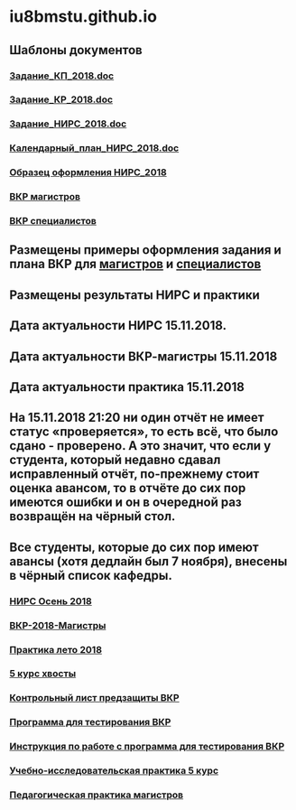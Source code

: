 # iu8bmstu.github.io
## Шаблоны документов
### [Задание_КП_2018.doc](https://github.com/iu8bmstu/iu8bmstu.github.io/raw/master/stencil/%D0%97%D0%B0%D0%B4%D0%B0%D0%BD%D0%B8%D0%B5_%D0%9A%D0%9F_2018.doc)
### [Задание_КР_2018.doc](https://github.com/iu8bmstu/iu8bmstu.github.io/raw/master/stencil/%D0%97%D0%B0%D0%B4%D0%B0%D0%BD%D0%B8%D0%B5_%D0%9A%D0%A0_2018.doc)
### [Задание_НИРС_2018.doc](https://github.com/iu8bmstu/iu8bmstu.github.io/raw/master/stencil/%D0%97%D0%B0%D0%B4%D0%B0%D0%BD%D0%B8%D0%B5_%D0%9D%D0%98%D0%A0%D0%A1_2018.doc)
### [Календарный_план_НИРС_2018.doc](https://github.com/iu8bmstu/iu8bmstu.github.io/raw/master/stencil/%D0%9A%D0%B0%D0%BB%D0%B5%D0%BD%D0%B4%D0%B0%D1%80%D0%BD%D1%8B%D0%B9_%D0%BF%D0%BB%D0%B0%D0%BD_%D0%9D%D0%98%D0%A0%D0%A1_2018.doc)
### [Образец оформления НИРС_2018](https://github.com/iu8bmstu/iu8bmstu.github.io/raw/master/stencil/%D0%9E%D1%82%D1%87%D0%B5%D1%82_%D0%9D%D0%98%D0%A0%D0%A1_%D0%9E%D0%B1%D1%80%D0%B0%D0%B7%D0%B5%D1%86_2018.docx)
### [ВКР магистров](https://github.com/iu8bmstu/iu8bmstu.github.io/raw/master/stencil/%D0%91%D0%BB%D0%B0%D0%BD%D0%BA%D0%B8%20%D0%A2%D0%97%2C%D0%9A%D0%B0%D0%BB.%D0%BF%D0%BB%D0%B0%D0%BD%20%D0%B8%20%D1%82%D0%B8%D1%82%D1%83%D0%BB.%20%D0%BB%D0%B8%D1%81%D1%82%D0%B0%20-%20%D0%BC%D0%B0%D0%B3%D0%B8%D1%81%D1%82%D1%80%D1%8B-2018.doc)
### [ВКР специалистов](https://github.com/iu8bmstu/iu8bmstu.github.io/raw/master/stencil/%D0%91%D0%BB%D0%B0%D0%BD%D0%BA%D0%B8%20%D0%A2%D0%97%2C%D0%9A%D0%B0%D0%BB.%D0%BF%D0%BB%D0%B0%D0%BD%20%D0%B8%20%D1%82%D0%B8%D1%82%D1%83%D0%BB.%20%D0%BB%D0%B8%D1%81%D1%82%D0%B0%20-%20%D1%81%D0%BF%D0%B5%D1%86%D0%B8%D0%B0%D0%BB%D0%B8%D1%82%D0%B5%D1%82-2018.doc)

## Размещены примеры оформления задания и плана ВКР для [магистров](https://github.com/iu8bmstu/iu8bmstu.github.io/raw/master/%D0%9F%D1%80%D0%B8%D0%BC%D0%B5%D1%80%20-%20%D0%BC%D0%B0%D0%B3%D0%B8%D1%81%D1%82%D1%80%D1%8B-2018.pdf) и [специалистов](https://github.com/iu8bmstu/iu8bmstu.github.io/raw/master/%D0%9F%D1%80%D0%B8%D0%BC%D0%B5%D1%80%20-%20%D1%81%D0%BF%D0%B5%D1%86%D0%B8%D0%B0%D0%BB%D0%B8%D1%82%D0%B5%D1%82-2018.pdf)
## Размещены результаты НИРС и практики
## Дата актуальности НИРС 15.11.2018.  
## Дата актуальности ВКР-магистры 15.11.2018
## Дата актуальности практика 15.11.2018
## На 15.11.2018 21:20 ни один отчёт не имеет статус «проверяется», то есть всё, что было сдано - проверено. А это значит, что если у студента, который недавно сдавал исправленный отчёт, по-прежнему стоит оценка авансом, то в отчёте до сих пор имеются ошибки и он в очередной раз возвращён на чёрный стол.
## Все студенты, которые до сих пор имеют авансы (хотя дедлайн был 7 ноября), внесены в чёрный список кафедры.

### [НИРС Осень 2018](https://github.com/iu8bmstu/iu8bmstu.github.io/raw/master/%D0%9D%D0%98%D0%A0%D0%A1_2018_%D0%BE%D1%81%D0%B5%D0%BD%D1%8C.pdf)
### [ВКР-2018-Магистры](https://github.com/iu8bmstu/iu8bmstu.github.io/raw/master/%D0%92%D0%9A%D0%A0_%D0%9C%D0%B0%D0%B3%D0%B8%D1%81%D1%82%D1%80%D1%8B_2018.pdf)
### [Практика лето 2018](https://github.com/iu8bmstu/iu8bmstu.github.io/raw/master/%D0%9F%D1%80%D0%B0%D0%BA%D1%82%D0%B8%D0%BA%D0%B0_2018_%D0%98%D0%A38.pdf)
### [5 курс хвосты](https://github.com/iu8bmstu/iu8bmstu.github.io/raw/master/%D0%9D%D0%98%D0%A0%D0%A1_2018_5_%D0%BA%D1%83%D1%80%D1%81.pdf)
### 
### 
### [Контрольный лист предзащиты ВКР](https://github.com/iu8bmstu/iu8bmstu.github.io/blob/master/%D0%9A%D0%BE%D0%BD%D1%82%D1%80%D0%BE%D0%BB%D1%8C%D0%BD%D1%8B%D0%B9%20%D0%BB%D0%B8%D1%81%D1%82%20%D0%BF%D1%80%D0%B5%D0%B4%D0%B7%D0%B0%D1%89%D0%B8%D1%82%D1%8B%20%D0%92%D0%9A%D0%A0_2018.pdf)
### [Программа для тестирования ВКР](https://github.com/iu8bmstu/iu8bmstu.github.io/raw/master/TestVkr.exe)
### [Инструкция по работе с программа для тестирования ВКР](https://github.com/iu8bmstu/iu8bmstu.github.io/blob/master/%D0%98%D0%BD%D1%81%D1%82%D1%80%D1%83%D0%BA%D1%86%D0%B8%D1%8F%20%D0%BF%D0%BE%20%D1%80%D0%B0%D0%B1%D0%BE%D1%82%D0%B5%20%D1%81%20%D0%B1%D0%B0%D0%BD%D0%BA%D0%BE%D0%BC%20%D0%92%D0%9A%D0%A0.exe)
### [Учебно-исследовательская практика 5 курс](https://github.com/iu8bmstu/iu8bmstu.github.io/raw/master/%D0%9F%D1%80%D0%B0%D0%BA%D1%82%D0%B8%D0%BA%D0%B0_2018_5_%D0%BA%D1%83%D1%80%D1%81.pdf)
### [Педагогическая практика магистров](https://github.com/iu8bmstu/iu8bmstu.github.io/raw/master/%D0%9F%D0%B5%D0%B4%D0%B0%D0%B3%D0%BE%D0%B3%D0%B8%D1%87%D0%B5%D1%81%D0%BA%D0%B0%D1%8F%20%D0%BF%D1%80%D0%B0%D0%BA%D1%82%D0%B8%D0%BA%D0%B0%20%D0%BC%D0%B0%D0%B3%D0%B8%D1%81%D1%82%D1%80%D0%BE%D0%B2.pdf)
